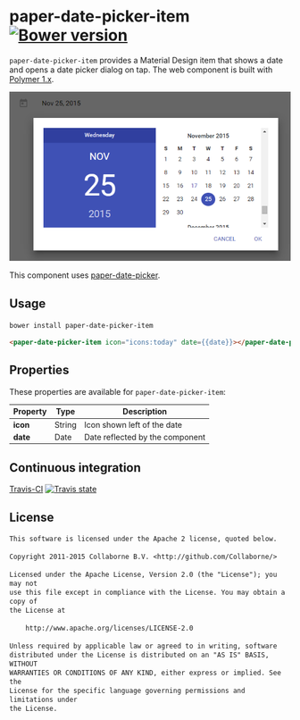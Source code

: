 paper-date-picker-item [![Bower version](https://badge.fury.io/bo/paper-date-picker-item.svg)](http://badge.fury.io/bo/paper-date-picker-item)
=========

`paper-date-picker-item` provides a Material Design item that shows a date and opens a date picker dialog on tap. The web component is built with [Polymer 1.x](https://www.polymer-project.org).

![Screenshot](/doc/screenshot.png "Screenshot")

This component uses [paper-date-picker](https://github.com/bendavis78/paper-date-picker).


## Usage

`bower install paper-date-picker-item`

```html
<paper-date-picker-item icon="icons:today" date={{date}}></paper-date-picker-item>
```


## Properties

These properties are available for `paper-date-picker-item`:

Property   | Type   | Description
---------- | ------ | ----------------------------
**icon**   | String | Icon shown left of the date
**date**   | Date   | Date reflected by the component


## Continuous integration

[Travis-CI](https://travis-ci.org/Collaborne/paper-date-picker-item) [![Travis state](https://travis-ci.org/Collaborne/paper-date-picker-item.svg?branch=master)](https://travis-ci.org/Collaborne/paper-date-picker-item)


## License

    This software is licensed under the Apache 2 license, quoted below.

    Copyright 2011-2015 Collaborne B.V. <http://github.com/Collaborne/>

    Licensed under the Apache License, Version 2.0 (the "License"); you may not
    use this file except in compliance with the License. You may obtain a copy of
    the License at

        http://www.apache.org/licenses/LICENSE-2.0

    Unless required by applicable law or agreed to in writing, software
    distributed under the License is distributed on an "AS IS" BASIS, WITHOUT
    WARRANTIES OR CONDITIONS OF ANY KIND, either express or implied. See the
    License for the specific language governing permissions and limitations under
    the License.
    